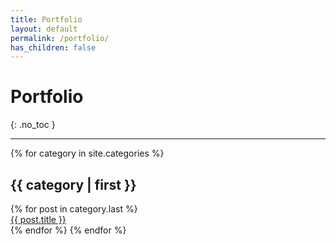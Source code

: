 ```yaml
---
title: Portfolio
layout: default
permalink: /portfolio/
has_children: false
---
```


# Portfolio
{: .no_toc }

---

<p>
{% for category in site.categories %}
  <h2 name="{{ category | first }}" style="list-style: none !important;">{{ category | first }}</h2>
  {% for post in category.last %}
    <li style="list-style: none !important;"><a href="{{ post.url }}">{{ post.title }}</a></li>
  {% endfor %}
{% endfor %}
</p>

<!-- Print posts

<p>
  {% for post in site.posts %}
      <h1><a href="{{ post.url }}">{{ post.title }}</a></h1>
      {{ post.content }}
      <hr>
  {% endfor %}
<p>

-->